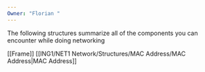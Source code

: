 ```yaml
---
Owner: "Florian "
---
```

The following structures summarize all of the components you can encounter while doing networking
  
[[Frame]]
[[ING1/NET1 Network/Structures/MAC Address/MAC Address|MAC Address]]